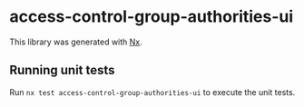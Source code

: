 # access-control-group-authorities-ui

This library was generated with [Nx](https://nx.dev).

## Running unit tests

Run `nx test access-control-group-authorities-ui` to execute the unit tests.

